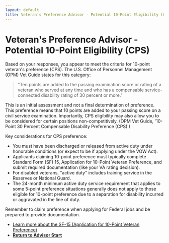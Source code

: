 ```yaml
---
layout: default
title: Veteran's Preference Advisor - Potential 10-Point Eligibility (CPS)
---
```


# Veteran's Preference Advisor - Potential 10-Point Eligibility (CPS)

Based on your responses, you appear to meet the criteria for 10-point veteran's preference (CPS). The U.S. Office of Personnel Management (OPM) Vet Guide states for this category:

> "Ten points are added to the passing examination score or rating of a veteran who served at any time and who has a compensable service-connected disability rating of 30 percent or more."

This is an initial assessment and not a final determination of preference. This preference means that 10 points are added to your passing score on a civil service examination. Importantly, CPS eligibility may also allow you to be considered for certain positions non-competitively. (OPM Vet Guide, '10-Point 30 Percent Compensable Disability Preference (CPS)')

Key considerations for CPS preference:
* You must have been discharged or released from active duty under honorable conditions (or expect to be if applying under the VOW Act).
* Applicants claiming 10-point preference must typically complete Standard Form (SF) 15, Application for 10-Point Veteran Preference, and submit required documentation (like your VA rating decision).
* For disabled veterans, "active duty" includes training service in the Reserves or National Guard.
* The 24-month minimum active duty service requirement that applies to some 5-point preference situations generally does not apply to those eligible for 10-point preference due to a separation for disability incurred or aggravated in the line of duty.

Remember to claim preference when applying for Federal jobs and be prepared to provide documentation.

* [Learn more about the SF-15 (Application for 10-Point Veteran Preference)](./sf15_information.md)
* [**Return to Advisor Start**](./start.md)
